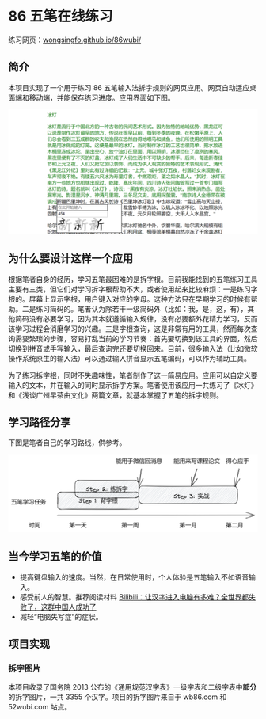 # 86 五笔在线练习

练习网页：[wongsingfo.github.io/86wubi/](https://wongsingfo.github.io/86wubi/)

## 简介

本项目实现了一个用于练习 86 五笔输入法拆字规则的网页应用。网页自动适应桌面端和移动端，并能保存练习进度。应用界面如下图。

![image-20211209210725134](README.assets/image-20211209210725134.png)

## 为什么要设计这样一个应用

根据笔者自身的经历，学习五笔最困难的是拆字根。目前我能找到的五笔练习工具主要有三类，但它们对学习拆字根帮助不大，或者使用起来比较麻烦：一是练习字根的。屏幕上显示字根，用户键入对应的字母。这种方法只在早期学习的时候有帮助。二是练习简码的。笔者认为除若干一级简码外（比如：我，是，这，有），其他简码没有必要学习，因为其本就遵循输入规律，没有必要额外花精力学习，反而该学习过程会消磨学习的兴趣。三是字根查询，这是非常有用的工具，然而每次查询需要繁琐的步骤，容易打乱当前的学习节奏：首先要切换到该工具的界面，然后切换到拼音或手写输入，最后查询完还要切换回来。目前，很多输入法（比如微软操作系统原生的输入法）可以通过输入拼音显示五笔编码，可以作为辅助工具。

为了练习拆字根，同时不失趣味性，笔者制作了这一简易应用。应用可以自定义要输入的文本，并在输入的同时显示拆字方案。笔者使用该应用一共练习了《冰灯》和《浅谈广州早茶由文化》两篇文章，就基本掌握了五笔的拆字规则。

## 学习路径分享

下图是笔者自己的学习路线，供参考。

![image-20211209220151205](README.assets/image-20211209220151205.png)

## 当今学习五笔的价值

- 提高键盘输入的速度。当然，在日常使用时，个人体验是五笔输入不如语音输入。
- 感受前人的智慧。推荐阅读材料 [Bilibili：让汉字进入电脑有多难？全世界都失败了，这群中国人成功了](https://www.bilibili.com/video/BV1VP4y1V7RC)
- 减轻“电脑失写症”的症状。

## 项目实现

### 拆字图片

本项目收录了国务院 2013 公布的《通用规范汉字表》一级字表和二级字表中**部分**的拆字图片，一共 3355 个汉字。项目的拆字图片来自于 wb86.com 和 52wubi.com 站点。

